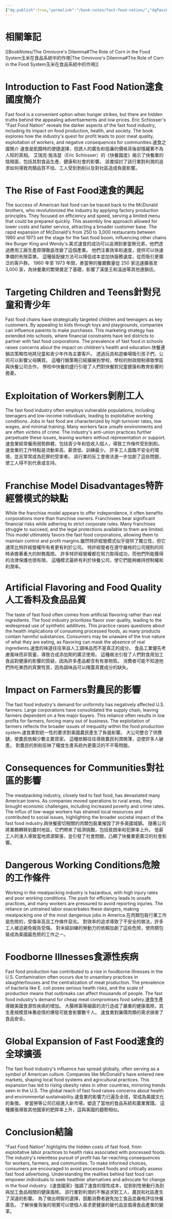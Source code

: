```yaml
---
{"dg-publish":true,"permalink":"/book-notes/fast-food-nation/","dgPassFrontmatter":true}
---
```


# 相關筆記
[[BookNotes/The Omnivore's Dilemma#The Role of Corn in the Food System玉米在食品系統中的作用\|The Omnivore's Dilemma#The Role of Corn in the Food System玉米在食品系統中的作用]]
# Introduction to Fast Food Nation速食國度簡介

Fast food is a convenient option when hunger strikes, but there are hidden truths behind the appealing advertisements and low prices. Eric Schlosser's "Fast Food Nation" reveals the darker aspects of the fast food industry, including its impact on food production, health, and society. The book explores how the industry's quest for profit leads to poor meat quality, exploitation of workers, and negative consequences for communities.速食之國簡介 速食是飢餓時的便捷選擇，但誘人的廣告和低廉的價格背後卻隱藏著不為人知的真相。 艾瑞克‧施洛瑟（Eric Schlosser）的《快餐國度》揭示了快餐業的陰暗面，包括其對食品生產、健康和社會的影響。 該書探討了該行業對利潤的追求如何導致肉類品質不佳、工人受到剝削以及對社區造成負面影響。

# The Rise of Fast Food速食的興起

The success of American fast food can be traced back to the McDonald brothers, who revolutionized the industry by applying factory production principles. They focused on efficiency and speed, serving a limited menu that could be prepared quickly. This assembly line approach allowed for lower costs and faster service, attracting a broader customer base. The rapid expansion of McDonald's from 250 to 3,000 restaurants between 1960 and 1973 set the stage for the fast food boom, influencing other chains like Burger King and Wendy's.美式速食的成功可以追溯到麥當勞兄弟，他們透過應用工廠生產原理徹底改變了這個產業。 他們注重效率和速度，提供可以快速準備的有限菜單。 這種裝配線方法可以降低成本並加快服務速度，從而吸引更廣泛的客戶群。 1960 年至 1973 年間，麥當勞的餐廳數量從 250 家迅速擴張至 3,000 家，為快餐業的繁榮奠定了基礎，影響了漢堡王和溫迪等其他連鎖店。

# Targeting Children and Teens針對兒童和青少年

Fast food chains have strategically targeted children and teenagers as key customers. By appealing to kids through toys and playgrounds, companies can influence parents to make purchases. This marketing strategy has extended into schools, where financial constraints have led districts to partner with fast food corporations. The prevalence of fast food in schools raises concerns about the impact on children's health and education.快餐連鎖店策略性地將兒童和青少年作為主要客戶。 透過玩具和遊樂場吸引孩子們，公司可以影響父母購買。 這種行銷策略已經擴展到學校，學校的財政限制導致學區與快餐公司合作。 學校中快餐的盛行引發了人們對快餐對兒童健康和教育影響的擔憂。

# Exploitation of Workers剝削工人

The fast food industry often employs vulnerable populations, including teenagers and low-income individuals, leading to exploitative working conditions. Jobs in fast food are characterized by high turnover rates, low wages, and minimal training. Many workers face unsafe environments and are often victims of crime. The industry's anti-union practices further perpetuate these issues, leaving workers without representation or support.速食業經常僱用弱勢群體，包括青少年和低收入個人，導致工作條件受到剝削。 速食業的工作特點是流動率高、薪資低、訓練最少。 許多工人面臨不安全的環境，並且常常成為犯罪的受害者。 該行業的反工會做法進一步加劇了這些問題，使工人得不到代表或支持。

# Franchise Model Disadvantages特許經營模式的缺點

While the franchise model appears to offer independence, it often benefits corporations more than franchise owners. Franchisees bear significant financial risks while adhering to strict corporate rules. Many franchises struggle to succeed, and the legal protections available to them are limited. This model ultimately favors the fast food corporations, allowing them to maintain control and profit margins.雖然特許經營模式似乎提供了獨立性，但它通常比特許經營權所有者更有利於公司。 特許經營者在遵守嚴格的公司規則的同時承擔著重大的財務風險。 許多特許經營權都在努力取得成功，而他們所能獲得的法律保護也很有限。 這種模式最終有利於快餐公司，使它們能夠維持控制權和利潤率。

# Artificial Flavoring and Food Quality人工香料及食品品質

The taste of fast food often comes from artificial flavoring rather than real ingredients. The food industry prioritizes flavor over quality, leading to the widespread use of synthetic additives. This practice raises questions about the health implications of consuming processed foods, as many products contain harmful substances. Consumers may be unaware of the true nature of what they are eating, as flavoring can mask the absence of real ingredients.速食的味道往往來自人工調味品而不是真正的成分。 食品工業優先考慮風味而非質量，導致合成添加劑的廣泛使用。 這種做法引發了人們對食用加工食品對健康的影響的質疑，因為許多產品都含有有害物質。 消費者可能不知道他們所吃東西的真實性質，因為調味品可以掩蓋真實成分的缺失。

# Impact on Farmers對農民的影響

The fast food industry's demand for uniformity has negatively affected U.S. farmers. Large corporations have consolidated the supply chain, leaving farmers dependent on a few major buyers. This reliance often results in low profits for farmers, forcing many out of business. The exploitation of farmers reflects the broader issues of inequality within the food production system.速食業對統一性的要求對美國農民產生了負面影響。 大公司整合了供應鏈，使農民依賴少數主要買家。 這種依賴往往導致農民利潤微薄，迫使許多人破產。 對農民的剝削反映了糧食生產系統內更廣泛的不平等問題。

# Consequences for Communities對社區的影響

The meatpacking industry, closely tied to fast food, has devastated many American towns. As companies moved operations to rural areas, they brought economic challenges, including increased poverty and crime rates. The influx of low-wage workers has strained local resources and contributed to social issues, highlighting the broader societal impact of the fast food industry.與快餐密切相關的肉類包裝業摧毀了許多美國城鎮。 隨著公司將業務轉移到農村地區，它們帶來了經濟挑戰，包括貧困率和犯罪率上升。 低薪工人的湧入導致當地資源緊張，並引發了社會問題，凸顯了快餐業更廣泛的社會影響。

# Dangerous Working Conditions危險的工作條件

Working in the meatpacking industry is hazardous, with high injury rates and poor working conditions. The push for efficiency leads to unsafe practices, and many workers are pressured to avoid reporting injuries. The reliance on untrained labor exacerbates these dangers, making meatpacking one of the most dangerous jobs in America.在肉類包裝行業工作是危險的，受傷率高且工作條件惡劣。 對效率的追求導致了不安全的做法，許多工人被迫避免報告受傷。 對未經訓練的勞動力的依賴加劇了這些危險，使肉類包裝成為美國最危險的工作之一。

# Foodborne Illnesses食源性疾病

Fast food production has contributed to a rise in foodborne illnesses in the U.S. Contamination often occurs due to unsanitary practices in slaughterhouses and the centralization of meat production. The prevalence of bacteria like E. coli poses serious health risks, and the scale of production means that outbreaks can affect thousands of people. The fast food industry's demand for cheap meat compromises food safety.速食生產導緻美國食源性疾病的增加。 大腸桿菌等細菌的流行造成了嚴重的健康風險，其生產規模意味著疫情的爆發可能會影響數千人。 速食業對廉價肉類的需求損害了食品安全。

# Global Expansion of Fast Food速食的全球擴張

The fast food industry's influence has spread globally, often serving as a symbol of American culture. Companies like McDonald's have entered new markets, shaping local food systems and agricultural practices. This expansion has led to rising obesity rates in other countries, mirroring trends seen in the U.S. The global reach of fast food raises concerns about health and environmental sustainability.速食業的影響力已遍及全球，常成為美國文化的象徵。 麥當勞等公司已經進入新市場，塑造了當地的食品系統和農業實踐。 這種擴張導致其他國家的肥胖率上升，這與美國的趨勢相似。

# Conclusion結論

"Fast Food Nation" highlights the hidden costs of fast food, from exploitative labor practices to health risks associated with processed foods. The industry's relentless pursuit of profit has far-reaching consequences for workers, farmers, and communities. To make informed choices, consumers are encouraged to avoid processed foods and critically assess fast food advertising. Understanding the realities behind fast food can empower individuals to seek healthier alternatives and advocate for change in the food industry.《速食國家》強調了速食的隱性成本，從剝削性勞動行為到與加工食品相關的健康風險。 該行業對利潤的不懈追求對工人、農民和社區產生了深遠的影響。 為了做出明智的選擇，鼓勵消費者避免加工食品並嚴格評估快餐廣告。 了解快餐背後的現實可以使個人尋求更健康的替代品並倡導食品產業的變革。